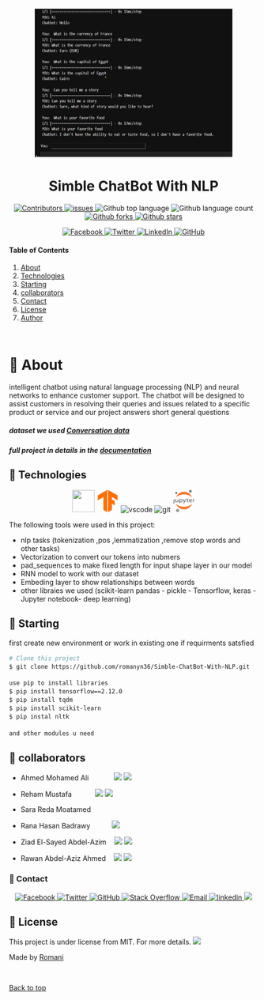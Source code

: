 


<p align="center" id="top"> 
<img src="/images/chatbot.jpg" alt="x-ray" width="400" height="300" />

</p>

<h1 align="center">Simble ChatBot With NLP</h1>

<p align="center">

<!-- contributors -->
<a href="https://github.com/romanyn36/Chat_bot/graphs/contributors">

  <img src="https://img.shields.io/github/contributors/romanyn36/Chat_bot.svg?style=flat" alt="Contributors" />
  
</a>


<!-- issues -->
<a href="https://github.com/romanyn36/Simble-ChatBot-With-NLP/issues">
  <img src="https://img.shields.io/github/issues/romanyn36/Chat_bot.svg?style=flat" alt="issues" />
</a>
  
<img alt="Github top language" src="https://img.shields.io/github/languages/top/romanyn36/Simble-ChatBot-With-NLP?color=yellow">


  <img alt="Github language count" src="https://img.shields.io/github/languages/count/romanyn36/Chat_bot?color=blue">
  


<!-- forks -->
<a href="https://github.com/romanyn36/Simble-ChatBot-With-NLP/network/members">

  <img alt="Github forks" src="https://img.shields.io/github/forks/romanyn36/Simble-ChatBot-With-NLP.svg?color=cyan" alt="forks"/>
</a>


  

<!-- stars -->
  <a href="https://github.com/romanyn36/Simble-ChatBot-With-NLP/stargazers">
  
  <img alt="Github stars" src="https://img.shields.io/github/stars/romanyn36/Simble-ChatBot-With-NLP?color=56BEB8"  alt="stars" />

</a>










</p>
<p align="center">
 <a href="https://www.facebook.com/romanyn3/" target="_blank">
  <img src="https://img.shields.io/badge/-Romani-1877F2?style=flat&logo=facebook&logoColor=white" alt="Facebook" />
</a>

<a href="https://twitter.com/romanyn36" target="_blank">
  <img src="https://img.shields.io/badge/-@romanyn36-1DA1F2?style=flat&logo=twitter&logoColor=white" alt="Twitter" />
</a>


<a href="https://www.linkedin.com/in/romanyn36" target="_blank">
  <img src="https://img.shields.io/badge/-@romanyn36-0077B5?style=flat&logo=linkedin&logoColor=white" alt="LinkedIn" />
</a>

<a href="https://github.com/romanyn36" target="_blank">
  <img src="https://img.shields.io/badge/-@romanyn36-181717?style=flat&logo=github&logoColor=white" alt="GitHub" />
</a>
</p>



<!-- TABLE OF CONTENTS -->
#### Table of Contents
  <ol>
    <li><a href="#dart-about">About</a></li>
    <li><a href="#rocket-technologies">Technologies</a></li>
    <li><a href="#checkered_flag-starting">Starting</a></li>
    <li><a href="#busts_in_silhouette-collaborators">collaborators</a></li>
    <li><a href="#email-contact">Contact</a></li>
    <li><a href="#memo-license">License</a></li>
    <li><a href="https://github.com/romanyn36" target="_blank">Author</a></li>
  </ol>


<br>

# :dart: About ##

intelligent chatbot using natural language processing (NLP) and neural networks to enhance customer support.
The chatbot will be designed to assist customers in resolving their queries and issues related to a specific product or service and our project answers short general questions

##### dataset we used [Conversation data](conversation.txt)

##### full project in details in the [documentation](chatbot.pdf)



## :rocket: Technologies ##
<p align='center'>
<img src=https://upload.wikimedia.org/wikipedia/commons/0/05/Scikit_learn_logo_small.svg width="45" height="45" />


<img src="https://raw.githubusercontent.com/devicons/devicon/master/icons/tensorflow/tensorflow-original.svg" alt="TensorFlow" width="45" height="45" />


<img src="https://cdn.jsdelivr.net/gh/devicons/devicon/icons/vscode/vscode-original.svg" alt="vscode" width="45" height="45"/>

<img src="https://cdn.jsdelivr.net/gh/devicons/devicon/icons/git/git-original.svg" alt="git" width="45" height="45"/>

<img src="https://raw.githubusercontent.com/devicons/devicon/master/icons/jupyter/jupyter-original-wordmark.svg" alt="Jupyter" width="45" height="45" />
 
</p>

The following tools were used in this project:
- nlp tasks (tokenization ,pos ,lemmatization ,remove stop words and other tasks) 
- Vectorization to convert our tokens into nubmers 
- pad_sequences to make fixed length for input shape layer in our model 
- RNN model to work with our dataset
- Embeding layer to show relationships between words 
- other libraies we used (scikit-learn pandas - pickle - Tensorflow, keras -Jupyter notebook- deep learning)

## :checkered_flag: Starting ##
first create new environment or work in existing one if requirments satsfied 
```bash
# Clone this project
$ git clone https://github.com/romanyn36/Simble-ChatBot-With-NLP.git

use pip to install libraries 
$ pip install tensorflow==2.12.0
$ pip install tqdm
$ pip install scikit-learn 
$ pip instal nltk         

and other modules u need
```
## :busts_in_silhouette: collaborators ##
- Ahmed Mohamed Ali &nbsp;&nbsp;&nbsp;&nbsp;&nbsp;&nbsp;&nbsp;&nbsp;&nbsp;&nbsp;&nbsp;&nbsp;[![](https://img.shields.io/badge/-@AhmedAboElkassem-181717?style=flat&logo=github&logoColor=white)](https://github.com/AhmedAboElkassem) [![](https://img.shields.io/badge/-Ahmed_Ali-0077B5?style=flat&logo=linkedin&logoColor=white)](https://www.linkedin.com/mwlite/in/ahmed-ali-54292924b)

- Reham Mustafa&nbsp;&nbsp;&nbsp;&nbsp;&nbsp;&nbsp;&nbsp;&nbsp;&nbsp;&nbsp;&nbsp;&nbsp;[![](https://img.shields.io/badge/-Reham_Mustafa-181717?style=flat&logo=github&logoColor=white)](https://github.com/Reham-Mustafa) [![](https://img.shields.io/badge/-Reham_Mustafa-0077B5?style=flat&logo=linkedin&logoColor=white)](https://www.linkedin.com/in/reham-mustafa-9a321b263/)

- Sara Reda Moatamed 

- Rana Hasan Badrawy&nbsp;&nbsp;&nbsp;&nbsp;&nbsp;&nbsp;&nbsp;&nbsp;&nbsp;&nbsp; [![](https://img.shields.io/badge/-Rana_Hassan-0077B5?style=flat&logo=linkedin&logoColor=white)](https://www.linkedin.com/in/rana-hassan-34b01924a/)

- Ziad El-Sayed Abdel-Azim&nbsp;&nbsp;&nbsp;&nbsp;[![](https://img.shields.io/badge/-@zeyadusf-181717?style=flat&logo=github&logoColor=white)](https://github.com/zeyadusf) [![](https://img.shields.io/badge/-Zeyad_Usf-0077B5?style=flat&logo=linkedin&logoColor=white)](https://www.linkedin.com/in/zeyad-usf-360154214/)

 - Rawan Abdel-Aziz Ahmed&nbsp;&nbsp;&nbsp;&nbsp;[![](https://img.shields.io/badge/-@rawanazizsaad-181717?style=flat&logo=github&logoColor=white)](https://github.com/rawanazizsaad) [![](https://img.shields.io/badge/-Email-D14836?style=flat&logo=mail.ru&logoColor=white)](mailto:rawansaad222222@gmail.com)

### :email: Contact ##

<p align="center">
 <a href="https://www.facebook.com/romanyn3/" target="_blank">
  <img src="https://img.shields.io/badge/-Romani-1877F2?style=flat&logo=facebook&logoColor=white" alt="Facebook" />
</a>

<a href="https://twitter.com/romanyn36" target="_blank">
  <img src="https://img.shields.io/badge/-@romanyn36-1DA1F2?style=flat&logo=twitter&logoColor=white" alt="Twitter" />
</a>



<!-- <a href="https://www.linkedin.com/in/romanyn36" target="_blank">
  <img src="https://img.shields.io/badge/-@romanyn36-0077B5?style=flat&logo=linkedin&logoColor=white" alt="LinkedIn" />
</a> -->

<a href="https://github.com/romanyn36" target="_blank">
  <img src="https://img.shields.io/badge/-@romanyn36-181717?style=flat&logo=github&logoColor=white" alt="GitHub" />
</a>


<a href="https://stackoverflow.com/users/17348975/romani" target="_blank">
  <img src="https://img.shields.io/badge/-Stack%20Overflow-FE7A16?style=flat&logo=stackoverflow&logoColor=white" alt="Stack Overflow" />
</a>

<a href="mailto:romanyyy36dr99@gmail.com" target="_blank">
  <img src="https://img.shields.io/badge/-Email-D14836?style=flat&logo=mail.ru&logoColor=white" alt="Email" />
</a>

<a href="https://www.linkedin.com/in/romanyn36/" target="_blank">
    <img src="https://img.shields.io/badge/Connect-Romani-blue.svg?style=flat&logo=linkedin" alt="linkedin"/>
</a>




<a href="https://www.kaggle.com/romanyn36" target="_blank" style="display: inline-block;">
    <img src="https://img.shields.io/badge/Kaggle-Romani-blue.svg?style=flat-square&logo=kaggle" />
</a>
<!-- <a href="https://www.buymeacoffee.com/romanyn36" target="_blank" style="display: inline-block;">
    <img src="https://img.shields.io/badge/Donate-Buy%20Me%20A%20Coffee-orange.svg?style=flat-square&logo=buymeacoffee" align="center"/>
  </a> -->
  

</p>


## :memo: License ##

This project is under license from MIT. For more details. [![](https://img.shields.io/github/license/sourcerer-io/hall-of-fame.svg?colorB=ff0000)](License.md)


Made by <a href="https://github.com/romanyn36" target="_blank">Romani</a>

&#xa0;

<a href="#top">Back to top</a>


